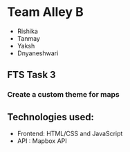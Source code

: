 # Team Alley B
- Rishika
- Tanmay
- Yaksh
- Dnyaneshwari

## FTS Task 3

### Create a custom theme for maps

## Technologies used:

- Frontend: HTML/CSS and JavaScript 
- API : Mapbox API
